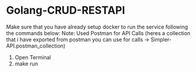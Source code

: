 # Golang-CRUD-RESTAPI

Make sure that you have already setup docker to run the service following the commands below:
Note: Used Postman for API Calls (heres a collection that i have exported from postman you can use for calls -> Simpler-API.postman_collection)

1) Open Terminal
2) make run 
